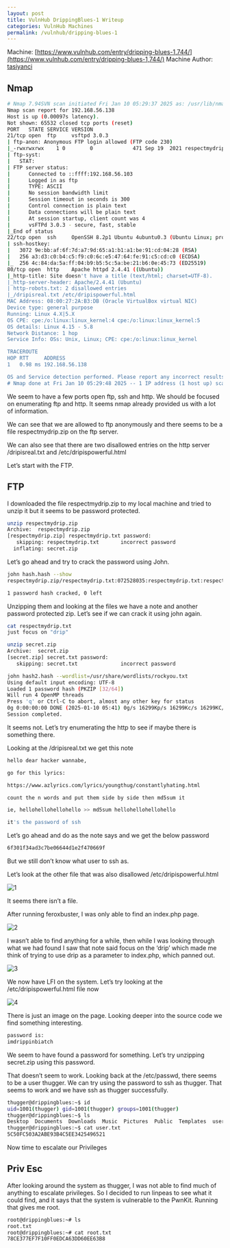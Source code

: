 ```yaml
---
layout: post
title: VulnHub DrippingBlues-1 Writeup
categories: VulnHub Machines
permalink: /vulnhub/dripping-blues-1
---
```


Machine: [https://www.vulnhub.com/entry/dripping-blues-1,744/](https://www.vulnhub.com/entry/dripping-blues-1,744/)
Machine Author: [tasiyanci](https://www.vulnhub.com/author/tasiyanci,765/)

## Nmap

```bash
# Nmap 7.94SVN scan initiated Fri Jan 10 05:29:37 2025 as: /usr/lib/nmap/nmap -Pn -p- -A --min-rate 5000 -oN scan.txt 192.168.56.138
Nmap scan report for 192.168.56.138
Host is up (0.00097s latency).
Not shown: 65532 closed tcp ports (reset)
PORT   STATE SERVICE VERSION
21/tcp open  ftp     vsftpd 3.0.3
| ftp-anon: Anonymous FTP login allowed (FTP code 230)
|_-rwxrwxrwx    1 0        0             471 Sep 19  2021 respectmydrip.zip [NSE: writeable]
| ftp-syst: 
|   STAT: 
| FTP server status:
|      Connected to ::ffff:192.168.56.103
|      Logged in as ftp
|      TYPE: ASCII
|      No session bandwidth limit
|      Session timeout in seconds is 300
|      Control connection is plain text
|      Data connections will be plain text
|      At session startup, client count was 4
|      vsFTPd 3.0.3 - secure, fast, stable
|_End of status
22/tcp open  ssh     OpenSSH 8.2p1 Ubuntu 4ubuntu0.3 (Ubuntu Linux; protocol 2.0)
| ssh-hostkey: 
|   3072 9e:bb:af:6f:7d:a7:9d:65:a1:b1:a1:be:91:cd:04:28 (RSA)
|   256 a3:d3:c0:b4:c5:f9:c0:6c:e5:47:64:fe:91:c5:cd:c0 (ECDSA)
|_  256 4c:84:da:5a:ff:04:b9:b5:5c:5a:be:21:b6:0e:45:73 (ED25519)
80/tcp open  http    Apache httpd 2.4.41 ((Ubuntu))
|_http-title: Site doesn't have a title (text/html; charset=UTF-8).
|_http-server-header: Apache/2.4.41 (Ubuntu)
| http-robots.txt: 2 disallowed entries 
|_/dripisreal.txt /etc/dripispowerful.html
MAC Address: 08:00:27:2A:B3:DB (Oracle VirtualBox virtual NIC)
Device type: general purpose
Running: Linux 4.X|5.X
OS CPE: cpe:/o:linux:linux_kernel:4 cpe:/o:linux:linux_kernel:5
OS details: Linux 4.15 - 5.8
Network Distance: 1 hop
Service Info: OSs: Unix, Linux; CPE: cpe:/o:linux:linux_kernel

TRACEROUTE
HOP RTT     ADDRESS
1   0.98 ms 192.168.56.138

OS and Service detection performed. Please report any incorrect results at https://nmap.org/submit/ .
# Nmap done at Fri Jan 10 05:29:48 2025 -- 1 IP address (1 host up) scanned in 11.24 seconds

```

We seem to have a few ports open ftp, ssh and http. We should be focused on enumerating ftp and http. It seems nmap already provided us with a lot of information.

We can see that we are allowed to ftp anonymously and there seems to be a file respectmydrip.zip on the ftp server.

We can also see that there are two disallowed entries on the http server /dripisreal.txt and /etc/dripispowerful.html

Let’s start with the FTP.

## FTP

I downloaded the file respectmydrip.zip to my local machine and tried to unzip it but it seems to be password protected.

```bash
unzip respectmydrip.zip   
Archive:  respectmydrip.zip
[respectmydrip.zip] respectmydrip.txt password: 
   skipping: respectmydrip.txt       incorrect password
  inflating: secret.zip
```

Let’s go ahead and try to crack the password using John.

```bash
john hash.hash --show                                    
respectmydrip.zip/respectmydrip.txt:072528035:respectmydrip.txt:respectmydrip.zip::respectmydrip.zip

1 password hash cracked, 0 left

```

Unzipping them and looking at the files we have a note and another password protected zip. Let’s see if we can crack it using john again.

```bash
cat respectmydrip.txt 
just focus on "drip"                                                                                                                                                                                                                                            

unzip secret.zip       
Archive:  secret.zip
[secret.zip] secret.txt password: 
   skipping: secret.txt              incorrect password
```

```bash
john hash2.hash --wordlist=/usr/share/wordlists/rockyou.txt
Using default input encoding: UTF-8
Loaded 1 password hash (PKZIP [32/64])
Will run 4 OpenMP threads
Press 'q' or Ctrl-C to abort, almost any other key for status
0g 0:00:00:00 DONE (2025-01-10 05:41) 0g/s 16299Kp/s 16299Kc/s 16299KC/s "2parrow"..*7¡Vamos!
Session completed. 
```

It seems not. Let’s try enumerating the http to see if maybe there is something there.

Looking at the /dripisreal.txt we get this note

```bash
hello dear hacker wannabe,

go for this lyrics:

https://www.azlyrics.com/lyrics/youngthug/constantlyhating.html

count the n words and put them side by side then md5sum it

ie, hellohellohellohello >> md5sum hellohellohellohello

it's the password of ssh
```

Let’s go ahead and do as the note says and we get the below password

```bash
6f301f34ad3c7be06644d1e2f470669f
```

But we still don’t know what user to ssh as.

Let’s look at the other file that was also disallowed /etc/dripispowerful.html

![1](https://github.com/user-attachments/assets/0fcb9c30-4393-41d1-926f-7dd6348a5557)


It seems there isn’t a file.

After running feroxbuster, I was only able to find an index.php page.

![2](https://github.com/user-attachments/assets/fbb0350b-4927-4eb9-8b06-20cf26b3cd46)


I wasn’t able to find anything for a while, then while I was looking through what we had found I saw that note said focus on the ‘drip’ which made me think of trying to use drip as a parameter to index.php, which panned out.

![3](https://github.com/user-attachments/assets/df38ccfc-2344-4ef7-b05d-736986dee402)


We now have LFI on the system. Let’s try looking at the /etc/dripispowerful.html file now

![4](https://github.com/user-attachments/assets/fc81b475-6afe-4706-821c-6602b254de44)


There is just an image on the page. Looking deeper into the source code we find something interesting.

```bash
password is:
imdrippinbiatch
```

We seem to have found a password for something. Let’s try unzipping secret.zip using this password.

That doesn’t seem to work. Looking back at the /etc/passwd, there seems to be a user thugger. We can try using the password to ssh as thugger. That seems to work and we have ssh as thugger successfully.

```bash
thugger@drippingblues:~$ id
uid=1001(thugger) gid=1001(thugger) groups=1001(thugger)
thugger@drippingblues:~$ ls
Desktop  Documents  Downloads  Music  Pictures  Public  Templates  user.txt  Videos
thugger@drippingblues:~$ cat user.txt 
5C50FC503A2ABE93B4C5EE3425496521
```

Now time to escalate our Privileges

## Priv Esc

After looking around the system as thugger, I was not able to find much of anything to escalate privileges. So I decided to run linpeas to see what it could find, and it says that the system is vulnerable to the PwnKit. Running that gives me root.

```bash
root@drippingblues:~# ls
root.txt
root@drippingblues:~# cat root.txt 
78CE377EF7F10FF0EDCA63DD60EE63B8
```
